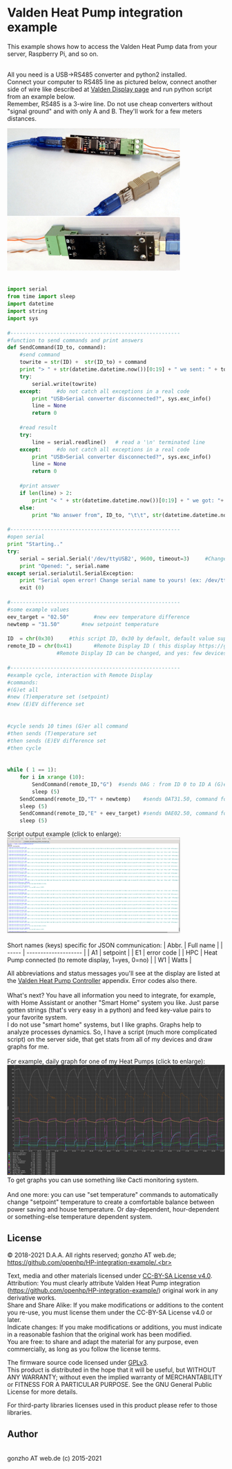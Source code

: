 # Valden Heat Pump integration example

This example shows how to access the Valden Heat Pump data from your server, Raspberry Pi, and so on.<br><br>

All you need is a USB->RS485 converter and python2 installed.<br>
Connect your computer to RS485 line as pictured below, connect another side of wire like described at [Valden Display page](https://github.com/openhp/Display/) and run python script from an example below.<br>
Remember, RS485 is a 3-wire line. Do not use cheap converters without "signal ground" and with only A and B. They'll work for a few meters distances.<br>

<img src="./m_usb-to-rs485_connection1.jpg" width="400"><br>
<img src="./m_usb-to-rs485_connection2.jpg" width="400"><br><br>


```python
import serial
from time import sleep
import datetime
import string
import sys

#-------------------------------------------------------
#function to send commands and print answers
def SendCommand(ID_to, command):
	#send command
	towrite = str(ID) +  str(ID_to) + command
	print "> " + str(datetime.datetime.now())[0:19] + " we sent: " + towrite
	try:
		serial.write(towrite)
	except:		#do not catch all exceptions in a real code
		print "USB>Serial converter disconnected?", sys.exc_info()
		line = None
		return 0
		
	#read result
	try:
		line = serial.readline()   # read a '\n' terminated line
	except:		#do not catch all exceptions in a real code
		print "USB>Serial converter disconnected?", sys.exc_info()
		line = None
		return 0

	#print answer
	if len(line) > 2:
		print "< " + str(datetime.datetime.now())[0:19] + " we got: "+ line
	else:
		print "No answer from", ID_to, "\t\t", str(datetime.datetime.now())[0:19]

#-------------------------------------------------------
#open serial
print "Starting.."
try:
	serial = serial.Serial('/dev/ttyUSB2', 9600, timeout=3)		#Change serial name to yours!
	print "Opened: ", serial.name
except serial.serialutil.SerialException:
	print "Serial open error! Change serial name to yours! (ex: /dev/ttyUSB5, or something like COM9 at win)"
	exit (0)

#-------------------------------------------------------
#some example values
eev_target = "02.50"		#new eev temperature difference
newtemp = "31.50"		#new setpoint temperature

ID 	= chr(0x30)		#this script ID, 0x30 by default, default value supported by all Valden components so do not change it
remote_ID = chr(0x41)		#Remote Display ID ( this display https://github.com/openhp/Display/ or that display https://github.com/openhp/ServiceDisplay/ )
				#Remote Display ID can be changed, and yes: few devices with unique IDs can work together at the same time at same line

#-------------------------------------------------------
#example cycle, interaction with Remote Display
#commands: 
#(G)et all 
#new (T)emperature set (setpoint) 
#new (E)EV difference set


#cycle sends 10 times (G)er all command
#then sends (T)emperature set 
#then sends (E)EV difference set
#then cycle


while ( 1 == 1):
	for i in xrange (10):
		SendCommand(remote_ID,"G")	#sends 0AG : from ID 0 to ID A (G)et all
		sleep (5)
	SendCommand(remote_ID,"T" + newtemp)	#sends 0AT31.50, command format TNN.NN
	sleep (5)
	SendCommand(remote_ID,"E" + eev_target)	#sends 0AE02.50, command format ENN.NN
	sleep (5)
```
Script output example (click to enlarge):<br>
<img src="./m_script_output_screen.png" width="400"><br><br>
Short names (keys) specific for JSON communication:
| Abbr. | Full name |
| ----- | -------------------- |
| A1 | setpoint |
| E1 | error code |
| HPC | Heat Pump connected (to remote display, 1=yes, 0=no) |
| W1 | Watts |

All abbreviations and status messages you'll see at the display are listed at the [Valden Heat Pump Controller](https://github.com/openhp/HeatPumpController/) appendix. Error codes also there.<br><br>
What's next? You have all information you need to integrate, for example, with Home Assistant or another "Smart Home" system you like. Just parse gotten strings (that's very easy in a python) and feed key-value pairs to your favorite system.<br>
I do not use "smart home" systems, but I like graphs. Graphs help to analyze processes dynamics. So, I have a script (much more complicated script) on the server side, that get stats from all of my devices and draw graphs for me.<br><br>
For example, daily graph for one of my Heat Pumps (click to enlarge):<br>
![daily graph example](./m_daily_graph_example.png)<br>
To get graphs you can use something like Cacti monitoring system.<br><br>
And one more: you can use "set temperature" commands to automatically change "setpoint" temperature to create a comfortable balance between power saving and house temperature. Or day-dependent, hour-dependent or something-else temperature dependent system.<br>

## License
© 2018-2021 D.A.A. All rights reserved; gonzho AT web.de; https://github.com/openhp/HP-integration-example/.<br>

Text, media and other materials licensed under [CC-BY-SA License v4.0](https://creativecommons.org/licenses/by-sa/4.0/).<br>
Attribution: You must clearly attribute Valden Heat Pump integration (https://github.com/openhp/HP-integration-example/) original work in any derivative works.<br>
Share and Share Alike: If you make modifications or additions to the content you re-use, you must license them under the CC-BY-SA License v4.0 or later.<br>
Indicate changes: If you make modifications or additions, you must indicate in a reasonable fashion that the original work has been modified.<br>
You are free: to share and adapt the material for any purpose, even commercially, as long as you follow the license terms.<br>

The firmware source code licensed under [GPLv3](https://www.gnu.org/licenses/gpl-3.0.en.html). <br>
This product is distributed in the hope that it will be useful,	but WITHOUT ANY WARRANTY; without even the implied warranty of MERCHANTABILITY or FITNESS FOR A PARTICULAR PURPOSE. See the GNU General Public License for more details.<br>

For third-party libraries licenses used in this product please refer to those libraries.<br>

## Author
<br>
gonzho АТ web.de (c) 2015-2021<br>
